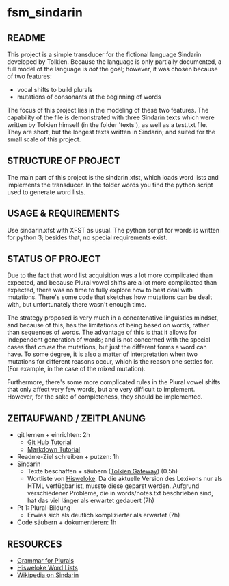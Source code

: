 # fsm_sindarin

## README
This project is a simple transducer for the fictional language Sindarin developed by Tolkien. Because the language is only partially documented, a full model of the language is _not_ the goal; however, it was chosen because of two features:

* vocal shifts to build plurals
* mutations of consonants at the beginning of words

The focus of this project lies in the modeling of these two features. The capability of the file is demonstrated with three Sindarin texts which were written by Tolkien himself (in the folder 'texts'), as well as a test.txt file. They are short, but the longest texts written in Sindarin; and suited for the small scale of this project.

## STRUCTURE OF PROJECT
The main part of this project is the sindarin.xfst, which loads word lists and implements the transducer. In the folder words you find the python script used to generate word lists.

## USAGE & REQUIREMENTS
Use sindarin.xfst with XFST as usual. The python script for words is written for python 3; besides that, no special requirements exist.

## STATUS OF PROJECT
Due to the fact that word list acquisition was a lot more complicated than expected, and because Plural vowel shifts are a lot more complicated than expected, there was no time to fully explore how to best deal with mutations. There's some code that sketches how mutations can be dealt with, but unfortunately there wasn't enough time.

The strategy proposed is very much in a concatenative linguistics mindset, and because of this, has the limitations of being based on words, rather than sequences of words. The advantage of this is that it allows for independent generation of words; and is not concerned with the special cases that _cause_ the mutations, but just the different forms a word can have. To some degree, it is also a matter of interpretation when two mutations for different reasons occur, which is the reason one settles for. (For example, in the case of the mixed mutation).

Furthermore, there's some more complicated rules in the Plural vowel shifts that only affect very few words, but are very difficult to implement. However, for the sake of completeness, they should be implemented.

## ZEITAUFWAND / ZEITPLANUNG
* git lernen + einrichten: 2h
	* [Git Hub Tutorial][git tutorial]
	* [Markdown Tutorial][md tutorial]	
* Readme-Ziel schreiben + putzen: 1h
* Sindarin
	* Texte beschaffen + säubern ([Tolkien Gateway][tg]) (0.5h)
	* Wortliste von [Hisweloke][hisweloke]. Da die aktuelle Version des Lexikons nur als HTML verfügbar ist, musste diese geparst werden. Aufgrund verschiedener Probleme, die in words/notes.txt beschrieben sind, hat das viel länger als erwartet gedauert (7h)
* Pt 1: Plural-Bildung 
	* Erwies sich als deutlich komplizierter als erwartet (7h)
* Code säubern + dokumentieren: 1h

## RESOURCES
* [Grammar for Plurals][sindarin plurals]
* [Hisweloke Word Lists][hisweloke]
* [Wikipedia on Sindarin][wiki sin]

[git tutorial]: https://try.github.io
[md tutorial]: http://daringfireball.net/projects/markdown/basics
[tg]: http://tolkiengateway.net/wiki/King's_Letter
[hisweloke]: http://www.jrrvf.com/hisweloke/sindar/online/english.html
[sindarin plurals]: http://sindarin.de/grammatik.shtml#plural
[wiki sin]: https://en.wikipedia.org/wiki/Sindarin#Consonants
